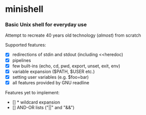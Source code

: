 # minishell
### Basic Unix shell for everyday use
Attempt to recreate 40 years old technology (*almost*) from scratch

Supported features:
- [x] redirections of stdin and stdout (including <<heredoc)
- [x] pipelines
- [x] few built-ins (echo, cd, pwd, export, unset, exit, env)
- [x] variable expansion ($PATH, $USER etc.)
- [x] setting user variables (e.g. $foo=bar)
- [x] all features provided by GNU readline

Features yet to implement:
- [] \* wildcard expansion
- [] AND-OR lists ("||" and "&&")
